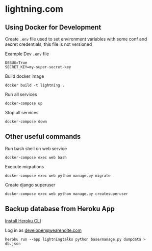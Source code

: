 # lightning.com

## Using Docker for Development

Create `.env` file used to set environment variables with some conf and secret 
credentials, this file is not versioned

Example Dev `.env` file
```
DEBUG=True
SECRET_KEY=my-super-secret-key
```

Build docker image
```
docker build -t lightning .
```

Run all services
```
docker-compose up
```

Stop all services
```
docker-compose down
```

## Other useful commands
Run bash shell on web service
```
docker-compose exec web bash
```

Execute migrations
```
docker-compose exec web python manage.py migrate
```
Create django superuser
```
docker-compose exec web python manage.py createsuperuser
```

## Backup database from Heroku App
[Install Heroku CLI](https://devcenter.heroku.com/articles/heroku-cli#download-and-install)

Log in as developer@wearenolte.com

```
heroku run --app lightningtalks python base/manage.py dumpdata > db.json
```
